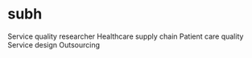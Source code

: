 # subh
Service quality researcher
Healthcare supply chain
Patient care quality
Service design
Outsourcing
